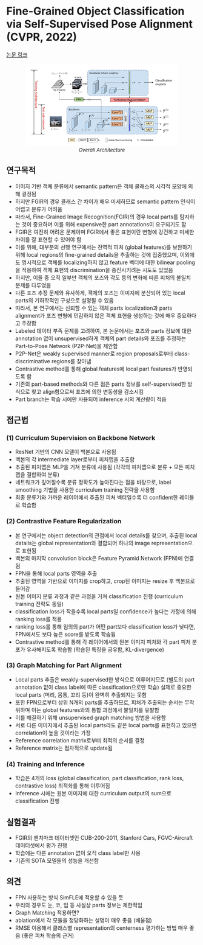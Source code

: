 # Fine-Grained Object Classification via Self-Supervised Pose Alignment (CVPR, 2022)

[논문 링크](https://openaccess.thecvf.com/content/CVPR2022/html/Yang_Fine-Grained_Object_Classification_via_Self-Supervised_Pose_Alignment_CVPR_2022_paper.html)

<p align="center">
    <img width="400" alt='fig1' src="./img/03_03_01.png?raw=true"></br>
    <em><font size=2>Overall Architecture</font></em>
</p>

## 연구목적

- 이미지 기반 객체 분류에서 semantic pattern은 객체 클래스의 시각적 모양에 의해 결정됨
- 하지만 FGIR의 경우 클래스 간 차이가 매우 미세하므로 semantic pattern 인식이 어렵고 분류가 어려움
- 따라서, Fine-Grained Image Recognition(FGIR)의 경우 local parts를 탐지하는 것이 중요하며 이를 위해 expensive한 part annotations이 요구되기도 함 
- FGIR은 여전히 어려운 문제이며 FGIR에서 좋은 표현이란 변형에 강건하고 미세한 차이를 잘 표현할 수 있어야 함
- 이를 위해, 대부분의 선행 연구에서는 전역적 피처 (global features)를 보완하기 위해 local regions의 fine-grained details을 추출하는 것에 집중했으며, 이외에도 명시적으로 객체를 localizing하지 않고 feature 벡터에 대한 bilinear pooling을 적용하여 객체 표현의 discrimination을 증진시키려는 시도도 있었음
- 하지만, 이들 중 오직 일부만 객체의 포즈와 각도 등의 변화에 따른 피처의 불일치 문제를 다루었음
- 다른 포즈 추정 문제와 유사하게, 객체의 포즈는 이미지에 분산되어 있는 local parts의 기하학적인 구성으로 설명될 수 있음 
- 따라서, 본 연구에서는 신뢰할 수 있는 객체 parts localization과 parts alignment가 포즈 변형에 민감하지 않은 객체 표현을 생성하는 것에 매우 중요하다고 주장함 
- Labeled 데이터 부족 문제를 고려하여, 본 논문에서는 포즈와 parts 정보에 대한 annotation 없이 unsupervised하게 객체의 part details와 포즈를 추정하는 Part-to-Pose Network (P2P-Net)을 제안함 
- P2P-Net은 weakly supervised manner로 region proposals로부터 class-discriminative regions를 찾아냄 
- Contrastive method를 통해 global features에 local part features가 반영되도록 함 
- 기존의 part-based methods와 다른 점은 parts 정보를 self-supervised한 방식으로 찾고 align함으로써 포즈에 의한 변동성을 감소시킴 
- Part branch는 학습 시에만 사용되어 inference 시의 계산량이 적음

## 접근법
### (1) Curriculum Supervision on Backbone Network

- ResNet 기반의 CNN 모델이 백본으로 사용됨
- 백본의 각 intermediate layer로부터 피처맵을 추출함
- 추출된 피처맵은 MLP을 거쳐 분류에 사용됨 (각각의 피처맵으로 분류 + 모든 피처맵을 결합하여 분류)
- 네트워크가 깊어질수록 분류 정확도가 높아진다는 점을 바탕으로, label smoothing 기법을 사용한 curriculum training 전략을 사용함
- 최종 분류기와 가까운 레이어에서 추출된 피처 벡터일수록 더 confident한 레이블로 학습함

### (2) Contrastive Feature Regularization
- 본 연구에서는 object detection의 관점에서 local details를 찾으며, 추출된 local datails는 global representation와 결합되어 하나의 image representation으로 표현됨
- 백본의 마지막 convolution block은 Feature Pyramid Network (FPN)에 연결됨
- FPN을 통해 local parts 영역을 추출
- 추출된 영역을 기반으로 이미지를 crop하고, crop된 이미지는 resize 후 백본으로 들어감
- 원본 이미지 분류 과정과 같은 과정을 거쳐 classification 진행 (curriculum training 전략도 동일)
- classification loss가 작을수록 local parts일 confidence가 높다는 가정에 의해 ranking loss를 적용
- ranking loss를 통해 임의의 part가 어떤 part보다 classification loss가 낮다면, FPN에서도 보다 높은 score를 받도록 학습됨
- Contrastive method를 통해 각 레이어에서의 원본 이미지 피처와 각 part 피처 분포가 유사해지도록 학습함 (학습된 특징을 공유함, KL-divergence)
  
### (3) Graph Matching for Part Alignment
- Local parts 추출은 weakly-supervised한 방식으로 이루어지므로 (별도의 part annotation 없이 class label에 따른 classification으로만 학습) 실제로 중요한 local parts (머리, 몸통, 꼬리 등)이 완벽히 추출되지는 못함
- 또한 FPN으로부터 상위 N개의 parts를 추출하므로, 피처가 추출되는 순서는 무작위하며 이는 global features와의 통합 과정에서 불일치를 유발함
- 이를 해결하기 위해 unsupervised graph matching 방법을 사용함
- 서로 다른 이미지에서 추출된 local parts라도 같은 local parts를 표현하고 있으면 correlation이 높을 것이라는 가정
- Reference correlation matrix로부터 최적의 순서를 결정
- Reference matrix는 점차적으로 update됨

### (4) Training and Inference
- 학습은 4개의 loss (global classification, part classification, rank loss, contrastive loss) 최적화를 통해 이루어짐
- Inference 시에는 원본 이미지에 대한 curriculum output의 sum으로 classification 진행

## 실험결과
- FGIR의 벤치마크 데이터셋인 CUB-200-2011, Stanford Cars, FGVC-Aircraft 데이터셋에서 평가 진행
- 학습에는 다른 annotation 없이 오직 class label만 사용
- 기존의 SOTA 모델들의 성능을 개선함

## 의견
- FPN 사용하는 방식 SimFLE에 적용할 수 있을 듯
- 우리의 경우도 눈, 코, 입 등 사실상 parts 정보는 제한적임
- Graph Matching 적용하면?
- ablation에서 각 모듈을 정당화하는 설명이 매우 좋음 (배울점)
- RMSE 이용해서 클래스별 representation의 centerness 평가하는 방법 매우 좋음 (좋은 피처 학습의 근거)

[논문 링크]: https://openaccess.thecvf.com/content/CVPR2022/html/Yang_Fine-Grained_Object_Classification_via_Self-Supervised_Pose_Alignment_CVPR_2022_paper.html
